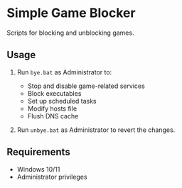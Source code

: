 # Simple Game Blocker

Scripts for blocking and unblocking games.

## Usage

1. Run `bye.bat` as Administrator to:
   - Stop and disable game-related services
   - Block executables
   - Set up scheduled tasks
   - Modify hosts file
   - Flush DNS cache

2. Run `unbye.bat` as Administrator to revert the changes.

## Requirements

- Windows 10/11
- Administrator privileges
